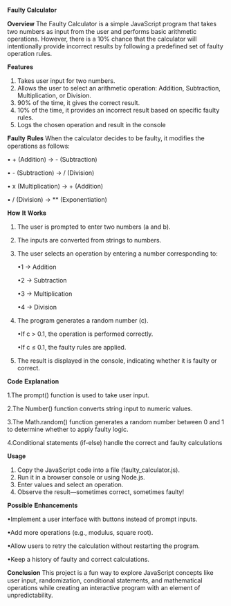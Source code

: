 𝐅𝐚𝐮𝐥𝐭𝐲 𝐂𝐚𝐥𝐜𝐮𝐥𝐚𝐭𝐨𝐫

𝐎𝐯𝐞𝐫𝐯𝐢𝐞𝐰
The Faulty Calculator is a simple JavaScript program that takes two numbers as input from the user and performs basic arithmetic operations. However, there is a 10% chance that the calculator will intentionally provide incorrect results by following a predefined set of faulty operation rules.

𝐅𝐞𝐚𝐭𝐮𝐫𝐞𝐬
1. Takes user input for two numbers.
2. Allows the user to select an arithmetic operation: Addition, Subtraction, Multiplication, or Division.
3. 90% of the time, it gives the correct result.
4. 10% of the time, it provides an incorrect result based on specific faulty rules.
5. Logs the chosen operation and result in the console

𝐅𝐚𝐮𝐥𝐭𝐲 𝐑𝐮𝐥𝐞𝐬
When the calculator decides to be faulty, it modifies the operations as follows:

• + (Addition) → - (Subtraction)

• - (Subtraction) → / (Division)

• x (Multiplication) → + (Addition)

• / (Division) → ** (Exponentiation)

𝐇𝐨𝐰 𝐈𝐭 𝐖𝐨𝐫𝐤𝐬
1. The user is prompted to enter two numbers (a and b).
2. The inputs are converted from strings to numbers.
3. The user selects an operation by entering a number corresponding to:
   
   •1 → Addition
   
   •2 → Subtraction
   
   •3 → Multiplication
   
   •4 → Division
   
4. The program generates a random number (c).
   
   •If c > 0.1, the operation is performed correctly.
   
   •If c ≤ 0.1, the faulty rules are applied.
   
6. The result is displayed in the console, indicating whether it is faulty or correct.

𝐂𝐨𝐝𝐞 𝐄𝐱𝐩𝐥𝐚𝐧𝐚𝐭𝐢𝐨𝐧

1.The prompt() function is used to take user input.

2.The Number() function converts string input to numeric values.

3.The Math.random() function generates a random number between 0 and 1 to determine whether to apply faulty logic.

4.Conditional statements (if-else) handle the correct and faulty calculations


𝐔𝐬𝐚𝐠𝐞
1. Copy the JavaScript code into a file (faulty_calculator.js).
2. Run it in a browser console or using Node.js.
3. Enter values and select an operation.
4. Observe the result—sometimes correct, sometimes faulty!

𝐏𝐨𝐬𝐬𝐢𝐛𝐥𝐞 𝐄𝐧𝐡𝐚𝐧𝐜𝐞𝐦𝐞𝐧𝐭𝐬

•Implement a user interface with buttons instead of prompt inputs.

•Add more operations (e.g., modulus, square root).

•Allow users to retry the calculation without restarting the program.

•Keep a history of faulty and correct calculations.

𝐂𝐨𝐧𝐜𝐥𝐮𝐬𝐢𝐨𝐧
This project is a fun way to explore JavaScript concepts like user input, randomization, conditional statements, and mathematical operations while creating an interactive program with an element of unpredictability.
